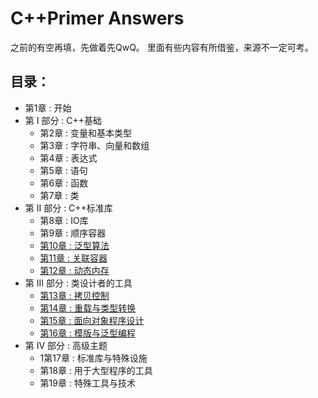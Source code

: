 # C++Primer Answers

之前的有空再填，先做着先QwQ。
里面有些内容有所借鉴，来源不一定可考。

## 目录：

- 第1章 : 开始
- 第 I 部分 : C++基础
  - 第2章 : 变量和基本类型
  - 第3章 : 字符串、向量和数组
  - 第4章 : 表达式
  - 第5章 : 语句
  - 第6章 : 函数
  - 第7章 : 类
- 第 II 部分 : C++标准库
  - 第8章 : IO库
  - 第9章 : 顺序容器
  - [第10章 : 泛型算法](ch10/README.md)
  - [第11章 : 关联容器](ch11/README.md)
  - [第12章 : 动态内存](ch12/README.md)
- 第 III 部分 : 类设计者的工具
  - [第13章 : 拷贝控制](ch13/README.md)
  - [第14章 : 重载与类型转换](ch14/README.md)
  - [第15章 : 面向对象程序设计](ch15/README.md)
  - [第16章 : 模版与泛型编程](ch16/README.md)
- 第 IV 部分 : 高级主题
  - 1第17章 : 标准库与特殊设施
  - 第18章 : 用于大型程序的工具
  - 第19章 : 特殊工具与技术